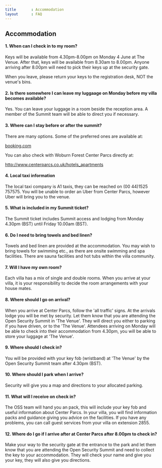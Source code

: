 ```yaml
---
title       : Accommodation
layout      : FAQ
---
```


## Accommodation

#### 1. When can I check in to my room?

Keys will be available from 4.30pm-8.00pm on Monday 4 June at The Venue. After that, keys will be available from 8.30am to 8.00pm. Anyone arriving after 8.00pm will need to pick their keys up at the security gate.  

When you leave, please return your keys to the registration desk, NOT the venue's bins.

#### 2. Is there somewhere I can leave my luggaage on Monday before my villa becomes available?

Yes. You can leave your luggage in a room beside the reception area. A member of the Summit team will be able to direct you if necessary.

#### 3. Where can I stay before or after the summit?

There are many options. Some of the preferred ones are available at:

[booking.com](https://www.booking.com/searchresults.en-gb.html?label=gen173nr-1DCAEoggJCAlhYSDNYBGhQiAEBmAEcuAEHyAEM2AED6AEBkgIBeagCAw&sid=7ef7b4660fc632d19af27e2c898b8607&sb=1&src=index&src_elem=sb&error_url=https%3A%2F%2Fwww.booking.com%2Findex.en-gb.html%3Flabel%3Dgen173nr-1DCAEoggJCAlhYSDNYBGhQiAEBmAEcuAEHyAEM2AED6AEBkgIBeagCAw%3Bsid%3D7ef7b4660fc632d19af27e2c898b8607%3Bsb_price_type%3Dtotal%26%3B&ss=Center+Parcs+Woburn+Forest%2C+Millbrook+Road%2C+Bedford%2C+UK&checkin_monthday=2&checkin_month=6&checkin_year=2018&checkout_monthday=3&checkout_month=6&checkout_year=2018&no_rooms=1&group_adults=1&group_children=0&map=1&genius_rate=1&from_sf=1&ss_raw=woburn+center+parcs&ac_position=0&ss_short=&dest_id=ChIJsTVe1NWyd0gRyxjetK_hmUw&dest_type=landmark&place_id=ChIJsTVe1NWyd0gRyxjetK_hmUw&place_id_lat=52.0277097&place_id_lon=-0.5325043000000278&place_types=campground%2Cestablishment%2Clodging%2Cpark%2Cpoint_of_interest&search_pageview_id=687855e4354c0031&search_selected=true&search_pageview_id=687855e4354c0031#map_closed)

You can also check with Woburn Forest Center Parcs directly at:

http://www.centerparcs.co.uk/hotels_apartments

#### 4. Local taxi information

The local taxi company is A1 taxis, they can be reached on (00 44)1525 757575. You will be unable to order an Uber from Center Parcs, however Uber will bring you to the venue.

#### 5. What is included in my Summit ticket?

The Summit ticket includes Summit access and lodging from Monday 4.30pm (BST) until Friday 10.00am (BST).

#### 6. Do I need to bring towels and bed linen?

Towels and bed linen are provided at the accommodation. You may wish to bring towels for swimming etc., as there are onsite swimming and spa facilities. There are sauna facilities and hot tubs within the villa community.

#### 7. Will I have my own room?

Each villa has a mix of single and double rooms. When you arrive at your villa, it is your responsibility to decide the room arrangements with your house mates.

#### 8. Where should I go on arrival?

When you arrive at Center Parcs, follow the 'all traffic' signs. At the arrivals lodge you will be met by security. Let them know that you are attending the Open Security Summit in 'The Venue'. They will direct you either to parking if you have driven, or to the 'The Venue'. Attendees arriving on Monday will be able to check into their accommodation from 4.30pm, you will be able to store your luggage at 'The Venue'.

#### 9. Where should I check in?

You will be provided with your key fob (wristband) at 'The Venue' by the Open Security Summit team after 4.30pm (BST).

#### 10. Where should I park when I arrive?

Security will give you a map and directions to your allocated parking.

#### 11. What will I receive on check in?

The OSS team will hand you an pack, this will include your key fob and useful information about Center Parcs. In your villa, you will find information packs and guidance giving you advice on the facilities. If you have any problems, you can call guest services from your villa on extension 2855.

#### 12. Where do I go if I arrive after at Center Parcs after 8.00pm to check in?

Make your way to the security gate at the entrance to the park and let them know that you are attending the Open Security Summit and need to collect the key to your accommodation. They will check your name and give you your key, they will also give you directions.
